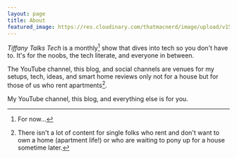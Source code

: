 ```yaml
---
layout: page
title: About
featured_image: https://res.cloudinary.com/thatmacnerd/image/upload/v1559450398/2019-05-18_self-portrait_copy_2.jpg
---
```


*Tiffany Talks Tech* is a monthly[^1] show that dives into tech so you don't have to. It's for the noobs, the tech literate, and everyone in between.

The YouTube channel, this blog, and social channels are venues for my setups, tech, ideas, and smart home reviews only not for a house but for those of us who rent apartments[^2].

My YouTube channel, this blog, and everything else is for you.

[^1]: For now...
[^2]: There isn't a lot of content for single folks who rent and don't want to own a home (apartment life!) or who are waiting to pony up for a house sometime later.
